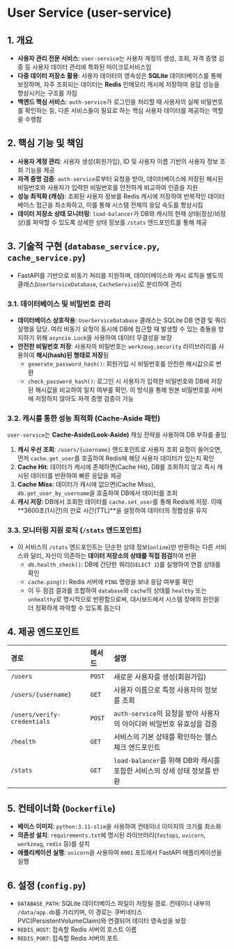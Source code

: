 # User Service (user-service)

## 1. 개요
- **사용자 관리 전문 서비스**: `user-service`는 사용자 계정의 생성, 조회, 자격 증명 검증 등 사용자 데이터 관리에 특화된 마이크로서비스임 
- **다중 데이터 저장소 활용**: 사용자 데이터의 영속성은 **SQLite** 데이터베이스를 통해 보장하며, 자주 조회되는 데이터는 **Redis** 인메모리 캐시에 저장하여 응답 성능을 향상시키는 구조를 가짐 
- **백엔드 핵심 서비스**: `auth-service`가 로그인을 처리할 때 사용자의 실제 비밀번호를 확인하는 등, 다른 서비스들이 필요로 하는 핵심 사용자 데이터를 제공하는 역할을 수행함 

## 2. 핵심 기능 및 책임
- **사용자 계정 관리**: 사용자 생성(회원가입), ID 및 사용자 이름 기반의 사용자 정보 조회 기능을 제공 
- **자격 증명 검증**: `auth-service`로부터 요청을 받아, 데이터베이스에 저장된 해시된 비밀번호와 사용자가 입력한 비밀번호를 안전하게 비교하여 인증을 지원
- **성능 최적화 (캐싱)**: 조회된 사용자 정보를 Redis 캐시에 저장하여 반복적인 데이터베이스 접근을 최소화하고, 이를 통해 시스템 전체의 응답 속도를 향상시킴
- **데이터 저장소 상태 모니터링**: `load-balancer`가 DB와 캐시의 현재 상태(정상/비정상)를 파악할 수 있도록 상세한 상태 정보를 `/stats` 엔드포인트를 통해 제공

## 3. 기술적 구현 (`database_service.py`, `cache_service.py`)
- FastAPI를 기반으로 비동기 처리를 지원하며, 데이터베이스와 캐시 로직을 별도의 클래스(`UserServiceDatabase`, `CacheService`)로 분리하여 관리

### 3.1. 데이터베이스 및 비밀번호 관리
- **데이터베이스 상호작용**: `UserServiceDatabase` 클래스는 SQLite DB 연결 및 쿼리 실행을 담당. 여러 비동기 요청이 동시에 DB에 접근할 때 발생할 수 있는 충돌을 방지하기 위해 `asyncio.Lock`을 사용하여 데이터 무결성을 보장
- **안전한 비밀번호 저장**: 사용자의 비밀번호는 `werkzeug.security` 라이브러리를 사용하여 **해시(hash)된 형태로 저장**됨 
    - `generate_password_hash()`: 회원가입 시 비밀번호를 안전한 해시값으로 변환
    - `check_password_hash()`: 로그인 시 사용자가 입력한 비밀번호와 DB에 저장된 해시값을 비교하여 일치 여부를 확인. 이 방식을 통해 원본 비밀번호를 서버에 저장하지 않아도 자격 증명 검증이 가능

### 3.2. 캐시를 통한 성능 최적화 (Cache-Aside 패턴)
`user-service`는 **Cache-Aside(Look-Aside)** 캐싱 전략을 사용하여 DB 부하를 줄임

1.  **캐시 우선 조회**: `/users/{username}` 엔드포인트로 사용자 조회 요청이 들어오면, 먼저 `cache.get_user`를 호출하여 Redis에 해당 사용자 데이터가 있는지 확인
2.  **Cache Hit**: 데이터가 캐시에 존재하면(Cache Hit), DB를 조회하지 않고 즉시 캐시된 데이터를 반환하여 빠른 응답을 제공
3.  **Cache Miss**: 데이터가 캐시에 없으면(Cache Miss), `db.get_user_by_username`을 호출하여 DB에서 데이터를 조회
4.  **캐시 저장**: DB에서 조회한 데이터를 `cache.set_user`를 통해 Redis에 저장. 이때 **3600초(1시간)의 만료 시간(TTL)**을 설정하여 데이터의 정합성을 유지

### 3.3. 모니터링 지원 로직 (`/stats` 엔드포인트)
- 이 서비스의 `/stats` 엔드포인트는 단순한 상태 정보(`online`)만 반환하는 다른 서비스와 달리, 자신이 의존하는 **데이터 저장소의 상태를 직접 점검**하여 반환
    - `db.health_check()`: DB에 간단한 쿼리(`SELECT 1`)를 실행하여 연결 상태를 확인
    - `cache.ping()`: Redis 서버에 `PING` 명령을 보내 응답 여부를 확인
    - 이 두 점검 결과를 조합하여 `database`와 `cache`의 상태를 `healthy` 또는 `unhealthy`로 명시적으로 반환함으로써, 대시보드에서 시스템 장애의 원인을 더 정확하게 파악할 수 있도록 돕는다

## 4. 제공 엔드포인트
|경로|메서드|설명|
|:---|:---|:---|
|`/users`|`POST`|새로운 사용자를 생성(회원가입)|
|`/users/{username}`|`GET`|사용자 이름으로 특정 사용자의 정보를 조회|
|`/users/verify-credentials`|`POST`|`auth-service`의 요청을 받아 사용자의 아이디와 비밀번호 유효성을 검증|
|`/health`|`GET`|서비스의 기본 상태를 확인하는 헬스 체크 엔드포인트|
|`/stats`|`GET`|`load-balancer`를 위해 DB와 캐시를 포함한 서비스의 상세 상태 정보를 반환|

## 5. 컨테이너화 (`Dockerfile`)
- **베이스 이미지**: `python:3.11-slim`을 사용하여 컨테이너 이미지의 크기를 최소화
- **의존성 설치**: `requirements.txt`에 명시된 라이브러리(`fastapi`, `uvicorn`, `werkzeug`, `redis` 등)를 설치 
- **애플리케이션 실행**: `uvicorn`을 사용하여 `8001` 포트에서 FastAPI 애플리케이션을 실행

## 6. 설정 (`config.py`)
- `DATABASE_PATH`: SQLite 데이터베이스 파일이 저장될 경로. 컨테이너 내부의 `/data/app.db`를 가리키며, 이 경로는 쿠버네티스 PVC(PersistentVolumeClaim)와 연결되어 데이터 영속성을 보장
- `REDIS_HOST`: 접속할 Redis 서버의 호스트 이름
- `REDIS_PORT`: 접속할 Redis 서버의 포트